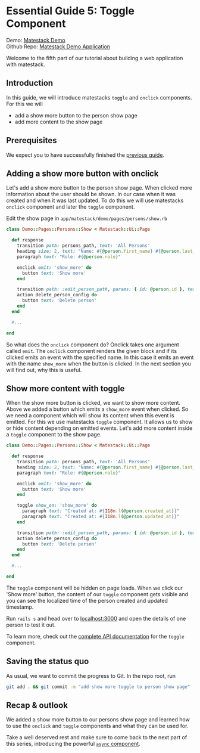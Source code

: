 # Essential Guide 5: Toggle Component

Demo: [Matestack Demo](https://demo.matestack.io)  
Github Repo: [Matestack Demo Application](https://github.com/matestack/matestack-demo-application)

Welcome to the fifth part of our tutorial about building a web application with matestack.

## Introduction

In this guide, we will introduce matestacks `toggle` and `onclick` components. For this we will

* add a show more button to the person show page
* add more content to the show page

## Prerequisites

We expect you to have successfully finished the [previous guide](04_forms_edit_new_create_update_delete.md).

## Adding a show more button with onclick

Let's add a show more button to the person show page. When clicked more information about the user should be shown. In our case when it was created and when it was last updated. To do this we will use matestacks `onclick` component and later the `toggle` component.

Edit the show page in `app/matestack/demo/pages/persons/show.rb`

```ruby
class Demo::Pages::Persons::Show < Matestack::Ui::Page

  def response
    transition path: persons_path, text: 'All Persons'
    heading size: 2, text: "Name: #{@person.first_name} #{@person.last_name}"
    paragraph text: "Role: #{@person.role}"

    onclick emit: 'show_more' do
      button text: 'Show more'
    end

    transition path: :edit_person_path, params: { id: @person.id }, text: 'Edit'
    action delete_person_config do
      button text: 'Delete person'
    end
  end

  #...

end
```

So what does the `onclick` component do? Onclick takes one argument called `emit`. The `onclick` component renders the given block and if its clicked emits an event with the specified name. In this case it emits an event with the name `show_more` when the button is clicked. In the next section you will find out, why this is useful.

## Show more content with toggle

When the show more button is clicked, we want to show more content. Above we added a button which emits a `show_more` event when clicked. So we need a component which will show its content when this event is emitted. For this we use matestacks `toggle` component. It allows us to show or hide content depending on emitted events. Let's add more content inside a `toggle` component to the show page.

```ruby
class Demo::Pages::Persons::Show < Matestack::Ui::Page

  def response
    transition path: persons_path, text: 'All Persons'
    heading size: 2, text: "Name: #{@person.first_name} #{@person.last_name}"
    paragraph text: "Role: #{@person.role}"

    onclick emit: 'show_more' do
      button text: 'Show more'
    end

    toggle show_on: 'show_more' do
      paragraph text: "Created at: #{I18n.l(@person.created_at)}"
      paragraph text: "Created at: #{I18n.l(@person.updated_at)}"
    end

    transition path: :edit_person_path, params: { id: @person.id }, text: 'Edit'
    action delete_person_config do
      button text: 'Delete person'
    end
  end

  #...

end
```

The `toggle` component will be hidden on page loads. When we click our 'Show more' button, the content of our `toggle` component gets visible and you can see the localized time of the person created and updated timestamp.

Run `rails s` and head over to [localhost:3000](http://localhost:3000/) and open the details of one person to test it out.

To learn more, check out the [complete API documentation](../../components-api/reactive-core-components/toggle.md) for the `toggle` component.

## Saving the status quo

As usual, we want to commit the progress to Git. In the repo root, run

```bash
git add . && git commit -m "add show more toggle to person show page"
```

## Recap & outlook

We added a show more button to our persons show page and learned how to use the `onclick` and `toggle` components and what they can be used for.

Take a well deserved rest and make sure to come back to the next part of this series, introducing the powerful [`async` component](06_async_component.md).

